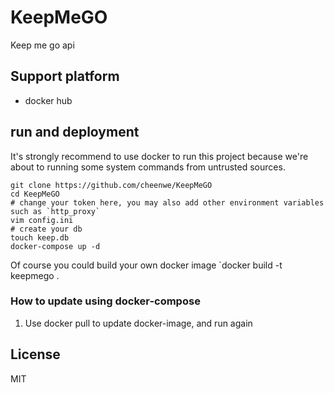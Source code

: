 # KeepMeGO
Keep me go api


## Support platform
* docker hub


## run and deployment
It's strongly recommend to use docker to run this project 
because we're about to running some system commands from untrusted sources.

```shell script
git clone https://github.com/cheenwe/KeepMeGO
cd KeepMeGO
# change your token here, you may also add other environment variables such as `http_proxy`
vim config.ini
# create your db
touch keep.db
docker-compose up -d
```
Of course you could build your own docker image
`docker build -t keepmego .

### How to update using docker-compose
1. Use docker pull to update docker-image, and run again

## License
MIT
